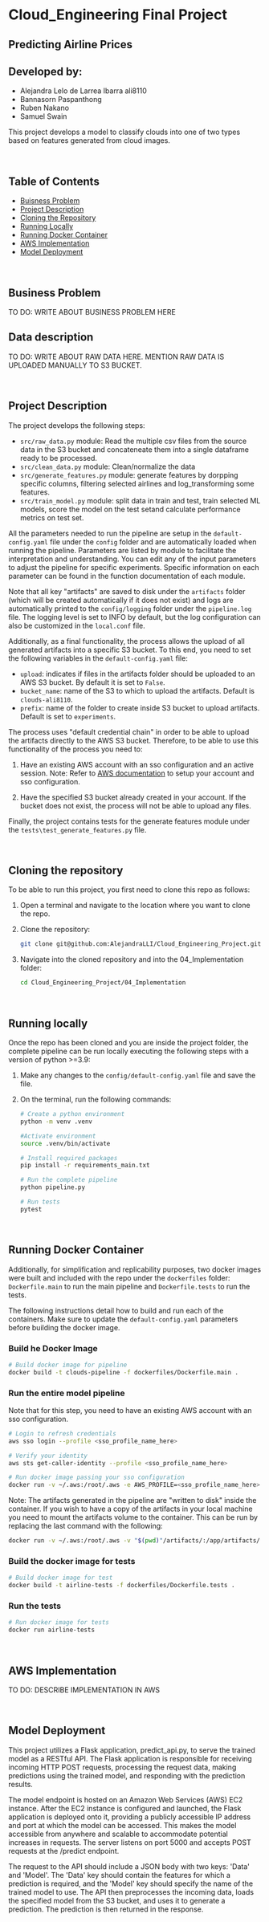 # Cloud_Engineering Final Project
## Predicting Airline Prices 
## Developed by: 
- Alejandra Lelo de Larrea Ibarra ali8110
- Bannasorn Paspanthong
- Ruben Nakano
- Samuel Swain

This project develops a model to classify clouds into one of two types based on features generated from cloud images.

<br/>

## Table of Contents 
- [Buisness Problem](#id-BusinessProblem)
- [Project Description](#id-ProjectDesc)
- [Cloning the Repository](#id-CloneRepo)
- [Running Locally](#id-RunLocal)
- [Running Docker Container](#id-RunContainer)
- [AWS Implementation](#id-Implementation)
- [Model Deployment](#id-Deployment)

<br/><div id='id-BuisnessProblem'/>

## Business Problem

TO DO: WRITE ABOUT BUSINESS PROBLEM HERE

## Data description 

TO DO: WRITE ABOUT RAW DATA HERE. MENTION RAW DATA IS UPLOADED MANUALLY TO S3 BUCKET.

<br/><div id='id-ProjectDesc'/>

## Project Description

The project develops the following steps: 

- `src/raw_data.py` module: Read the multiple csv files from the source data in the S3 bucket and concateneate them into a single dataframe ready to be processed. 
- `src/clean_data.py` module: Clean/normalize the data
- `src/generate_features.py` module: generate features by dorpping specific columns, filtering selected airlines and log_transforming some features. 
- `src/train_model.py` module: split data in train and test, train selected ML models, score the model on the test setand calculate performance metrics on test set.

All the parameters needed to run the pipeline are setup in the `default-config.yaml` file under the `config` folder and are automatically loaded when running the pipeline. Parameters are listed by module to facilitate the interpretation and understanding. You can edit any of the input parameters to adjust the pipeline for specific experiments. Specific information on each parameter can be found in the function documentation of each module. 

Note that all key "artifacts" are saved to disk under the `artifacts` folder (which will be created automatically if it does not exist) and logs are automatically printed to the `config/logging` folder under the `pipeline.log` file. The logging level is set to INFO by default, but the log configuration can also be customized in the `local.conf` file. 

Additionally, as a final functionality, the process allows the upload of all generated artifacts into a specific S3 bucket. To this end, you need to set the following variables in the `default-config.yaml` file: 

- `upload`: indicates if files in the artifacts folder should be uploaded to an AWS S3 bucket. By default it is set to `False`. 
- `bucket_name`: name of the S3 to which to upload the artifacts. Default is `clouds-ali8110`.
- `prefix`: name of the folder to create inside S3 bucket to upload artifacts. Default is set to `experiments`.

The process uses "default credential chain" in order to be able to upload the artifacts directly to the AWS S3 bucket. Therefore, to be able to use this functionality of the process you need to: 

1. Have an existing AWS account with an sso configuration and an active session. 
Note: Refer to [AWS documentation](https://docs.aws.amazon.com/singlesignon/latest/userguide/useraccess.html) to setup your account and sso configuration. 

2. Have the specified S3 bucket already created in your account. If the bucket does not exist, the process will not be able to upload any files. 

Finally, the project contains tests for the generate features module under the `tests\test_generate_features.py` file. 

<br/><div id='id-CloneRepo'/>
## Cloning the repository

To be able to run this project, you first need to clone this repo as follows: 

1. Open a terminal and navigate to the location where you want to clone the repo. 

2. Clone the repository:

    ```bash
    git clone git@github.com:AlejandraLLI/Cloud_Engineering_Project.git
    ```
3. Navigate into the cloned repository and into the 04_Implementation folder: 

    ```bash
    cd Cloud_Engineering_Project/04_Implementation
    ```

<br/><div id='id-RunLocal'/>

## Running locally 

Once the repo has been cloned and you are inside the project folder, the complete pipeline can be run locally executing the following steps with a version of python >=3.9:

1. Make any changes to the `config/default-config.yaml` file and save the file. 

2. On the terminal, run the following commands:

    ```bash
    # Create a python environment
    python -m venv .venv

    #Activate environment
    source .venv/bin/activate

    # Install required packages
    pip install -r requirements_main.txt

    # Run the complete pipeline 
    python pipeline.py

    # Run tests 
    pytest
    ```

<br/><div id='id-RunContainer'/>

## Running Docker Container 

Additionally, for simplification and replicability purposes, two docker images were built and included with the repo under the `dockerfiles` folder: `Dockerfile.main` to run the main pipeline and `Dockerfile.tests` to run the tests. 

The following instructions detail how to build and run each of the containers. Make sure to update the `default-config.yaml` parameters before building the docker image. 

### Build he Docker Image

```bash
# Build docker image for pipeline
docker build -t clouds-pipeline -f dockerfiles/Dockerfile.main .
```

### Run the entire model pipeline

Note that for this step, you need to have an existing AWS account with an sso configuration.

```bash
# Login to refresh credentials 
aws sso login --profile <sso_profile_name_here>

# Verify your identity 
aws sts get-caller-identity --profile <sso_profile_name_here>

# Run docker image passing your sso configuration 
docker run -v ~/.aws:/root/.aws -e AWS_PROFILE=<sso_profile_name_here> airline-pipeline
```

Note: The artifacts generated in the pipeline are "written to disk" inside the container. If you wish to have a copy of the artifacts in your local machine you need to mount the artifacts volume to the container. This can be run by replacing the last command with the following: 

```bash
docker run -v ~/.aws:/root/.aws -v "$(pwd)"/artifacts/:/app/artifacts/ -e AWS_PROFILE=<sso_profile_name_here> airline-pipeline
``` 

### Build the docker image for tests

```bash
# Build docker image for test
docker build -t airline-tests -f dockerfiles/Dockerfile.tests . 
```

### Run the tests

```bash
# Run docker image for tests
docker run airline-tests
```

<br/><div id='id-Implementation'/>

## AWS Implementation

TO DO: DESCRIBE IMPLEMENTATION IN AWS

<br/><div id='id-Deployment'/>

## Model Deployment

This project utilizes a Flask application, predict_api.py, to serve the trained model as a RESTful API. The Flask application is responsible for receiving incoming HTTP POST requests, processing the request data, making predictions using the trained model, and responding with the prediction results.

The model endpoint is hosted on an Amazon Web Services (AWS) EC2 instance. After the EC2 instance is configured and launched, the Flask application is deployed onto it, providing a publicly accessible IP address and port at which the model can be accessed. This makes the model accessible from anywhere and scalable to accommodate potential increases in requests. The server listens on port 5000 and accepts POST requests at the /predict endpoint.

The request to the API should include a JSON body with two keys: 'Data' and 'Model'. The 'Data' key should contain the features for which a prediction is required, and the 'Model' key should specify the name of the trained model to use. The API then preprocesses the incoming data, loads the specified model from the S3 bucket, and uses it to generate a prediction. The prediction is then returned in the response.